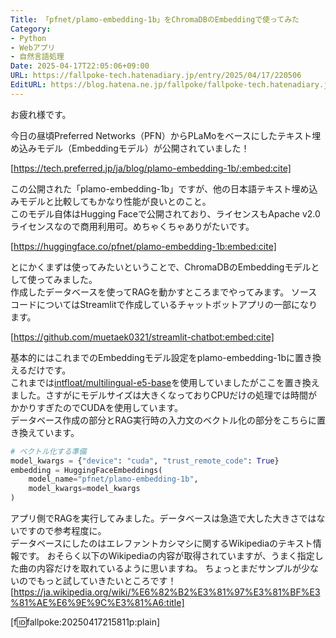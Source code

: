 ```yaml
---
Title: 「pfnet/plamo-embedding-1b」をChromaDBのEmbeddingで使ってみた
Category:
- Python
- Webアプリ
- 自然言語処理
Date: 2025-04-17T22:05:06+09:00
URL: https://fallpoke-tech.hatenadiary.jp/entry/2025/04/17/220506
EditURL: https://blog.hatena.ne.jp/fallpoke/fallpoke-tech.hatenadiary.jp/atom/entry/6802418398349264387
---
```


お疲れ様です。

今日の昼頃Preferred Networks（PFN）からPLaMoをベースにしたテキスト埋め込みモデル（Embeddingモデル）が公開されていました！  

[https://tech.preferred.jp/ja/blog/plamo-embedding-1b/:embed:cite]

この公開された「plamo-embedding-1b」ですが、他の日本語テキスト埋め込みモデルと比較してもかなり性能が良いとのこと。  
このモデル自体はHugging Faceで公開されており、ライセンスもApache v2.0ライセンスなので商用利用可。めちゃくちゃありがたいです。

[https://huggingface.co/pfnet/plamo-embedding-1b:embed:cite]


とにかくまずは使ってみたいということで、ChromaDBのEmbeddingモデルとして使ってみました。  
作成したデータベースを使ってRAGを動かすところまでやってみます。
ソースコードについてはStreamlitで作成しているチャットボットアプリの一部になります。

[https://github.com/muetaek0321/streamlit-chatbot:embed:cite]

基本的にはこれまでのEmbeddingモデル設定をplamo-embedding-1bに置き換えるだけです。  
これまでは[intfloat/multilingual-e5-base](https://huggingface.co/intfloat/multilingual-e5-base)を使用していましたがここを置き換えました。さすがにモデルサイズは大きくなっておりCPUだけの処理では時間がかかりすぎたのでCUDAを使用しています。  
データベース作成の部分とRAG実行時の入力文のベクトル化の部分をこちらに置き換えています。
```python
# ベクトル化する準備
model_kwargs = {"device": "cuda", "trust_remote_code": True}
embedding = HuggingFaceEmbeddings(
    model_name="pfnet/plamo-embedding-1b",
    model_kwargs=model_kwargs
)
```

アプリ側でRAGを実行してみました。データベースは急造で大した大きさではないですので参考程度に。  
データベースにしたのはエレファントカシマシに関するWikipediaのテキスト情報です。
おそらく以下のWikipediaの内容が取得されていますが、うまく指定した曲の内容だけを取れているように思いますね。
ちょっとまだサンプルが少ないのでもっと試していきたいところです！  
[https://ja.wikipedia.org/wiki/%E6%82%B2%E3%81%97%E3%81%BF%E3%81%AE%E6%9E%9C%E3%81%A6:title]

[f:id:fallpoke:20250417215811p:plain]
